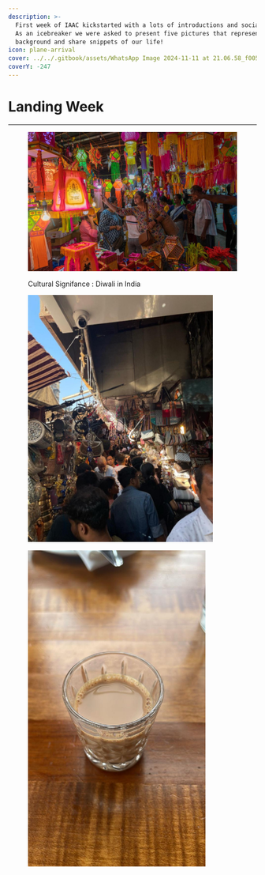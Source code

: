 ```yaml
---
description: >-
  First week of IAAC kickstarted with a lots of introductions and socialising.
  As an icebreaker we were asked to present five pictures that represent our
  background and share snippets of our life!
icon: plane-arrival
cover: ../../.gitbook/assets/WhatsApp Image 2024-11-11 at 21.06.58_f005d962.jpg
coverY: -247
---
```


# Landing Week

***



<div>

<figure><img src="../../.gitbook/assets/WhatsApp Image 2024-11-11 at 21.06.14_e563c692 (1).jpg" alt="" width="563"><figcaption><p>Cultural Signifance : Diwali in India</p></figcaption></figure>

 

<figure><img src="../../.gitbook/assets/WhatsApp Image 2024-11-11 at 21.06.14_c5fa7dc9 (1).jpg" alt="" width="375"><figcaption></figcaption></figure>

 

<figure><img src="../../.gitbook/assets/WhatsApp Image 2024-11-11 at 21.06.14_6782f03d (1).jpg" alt="" width="360"><figcaption></figcaption></figure>

</div>

